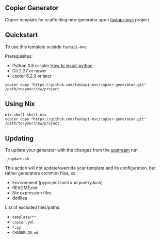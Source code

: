 ## Copier Generator

Copier template for scaffolding new generator upon [fastapi-mvc](https://github.com/fastapi-mvc/fastapi-mvc) project.

## Quickstart

To use this template outside `fastapi-mvc`:

Prerequisites:

* Python 3.8 or later [How to install python](https://docs.python-guide.org/starting/installation)
* Git 2.27 or newer
* copier 6.2.0 or later

```shell
copier copy "https://github.com/fastapi-mvc/copier-generator.git" /path/to/your/new/project
```

## Using Nix

```shell
nix-shell shell.nix
copier copy "https://github.com/fastapi-mvc/copier-generator.git" /path/to/your/new/project
```

## Updating

To update your generator with the changes from the [upstream](https://github.com/fastapi-mvc/copier-generator) run:

```shell
./update.sh
```

This action will not update/override your template and its configuration, but rather generators common files, ex:

* Environment (pyproject.toml and poetry.lock)
* README.md
* Nix expression files
* dotfiles

List of excluded files/paths:

* `template/**`
* `copier.yml`
* `*.py`
* `CHANGELOG.md`
